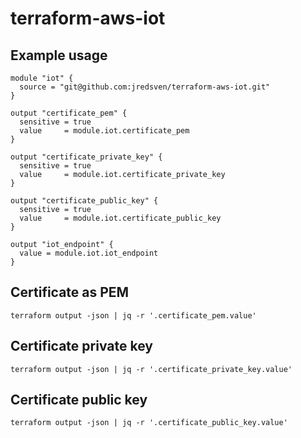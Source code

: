 # terraform-aws-iot

## Example usage

```hcl
module "iot" {
  source = "git@github.com:jredsven/terraform-aws-iot.git"
}

output "certificate_pem" {
  sensitive = true
  value     = module.iot.certificate_pem
}

output "certificate_private_key" {
  sensitive = true
  value     = module.iot.certificate_private_key
}

output "certificate_public_key" {
  sensitive = true
  value     = module.iot.certificate_public_key
}

output "iot_endpoint" {
  value = module.iot.iot_endpoint
}

```

## Certificate as PEM

```
terraform output -json | jq -r '.certificate_pem.value'
```

## Certificate private key

```
terraform output -json | jq -r '.certificate_private_key.value'
```

## Certificate public key

```
terraform output -json | jq -r '.certificate_public_key.value'
```
